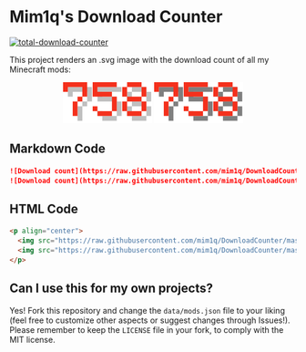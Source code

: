# Mim1q's Download Counter

[![total-download-counter](https://github.com/mim1q/DownloadCounter/actions/workflows/total-download-counter.yml/badge.svg)](https://github.com/mim1q/DownloadCounter/actions/workflows/total-download-counter.yml)

This project renders an .svg image with the download count of all my Minecraft mods:

<p align="center">
  <img src="https://raw.githubusercontent.com/mim1q/DownloadCounter/master/output/total.svg#gh-light-mode-only" alt="Download count"/>
  <img src="https://raw.githubusercontent.com/mim1q/DownloadCounter/master/output/total-dark.svg#gh-dark-mode-only" alt="Download count"/>
</p>

## Markdown Code

```markdown
![Download count](https://raw.githubusercontent.com/mim1q/DownloadCounter/master/output/total.svg#gh-light-mode-only)
![Download count](https://raw.githubusercontent.com/mim1q/DownloadCounter/master/output/total-dark.svg#gh-dark-mode-only)
```

## HTML Code

```html
<p align="center">
  <img src="https://raw.githubusercontent.com/mim1q/DownloadCounter/master/output/total.svg#gh-light-mode-only" alt="Download count"/>
  <img src="https://raw.githubusercontent.com/mim1q/DownloadCounter/master/output/total-dark.svg#gh-dark-mode-only" alt="Download count"/>
</p>
```

## Can I use this for my own projects?

Yes! Fork this repository and change the `data/mods.json` file to your liking (feel free to customize other aspects or suggest changes through Issues!). 
Please remember to keep the `LICENSE` file in your fork, to comply with the MIT license.
